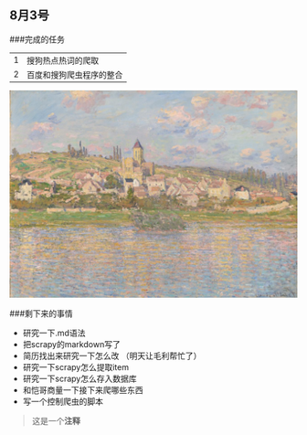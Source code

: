 ## 8月3号
###完成的任务
<table>
<tr><td>1</td> <td> 搜狗热点热词的爬取</td></tr>
<tr><td>2</td> <td> 百度和搜狗爬虫程序的整合</td></tr>
</table>

![image](https://github.com/AgentCyrusJr/markdown/blob/master/vetheuil.jpg)

###剩下来的事情
+ 研究一下.md语法
+ 把scrapy的markdown写了
+ 简历找出来研究一下怎么改 （明天让毛利帮忙了）
+ 研究一下scrapy怎么提取item
+ 研究一下scrapy怎么存入数据库
+ 和恺哥商量一下接下来爬哪些东西
+ 写一个控制爬虫的脚本

>这是一个**注释** <i class="icon-cog"></i>


